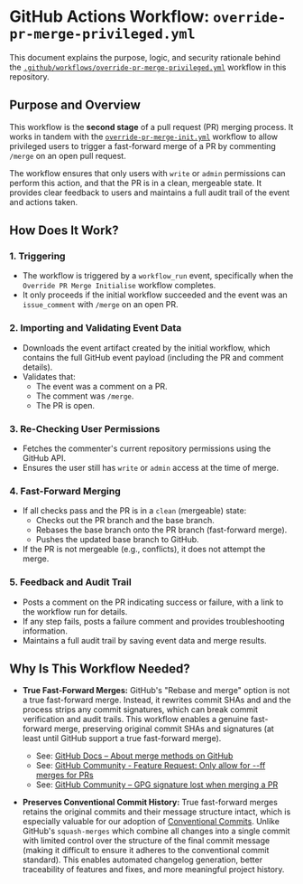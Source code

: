 # GitHub Actions Workflow: `override-pr-merge-privileged.yml`

This document explains the purpose, logic, and security rationale behind the [`.github/workflows/override-pr-merge-privileged.yml`](./override-pr-merge-privileged.yml) workflow in this repository.

## Purpose and Overview

This workflow is the **second stage** of a pull request (PR) merging process. It works in tandem with the [`override-pr-merge-init.yml`](./override-pr-merge-init.md) workflow to allow privileged users to trigger a fast-forward merge of a PR by commenting `/merge` on an open pull request.

The workflow ensures that only users with `write` or `admin` permissions can perform this action, and that the PR is in a clean, mergeable state. It provides clear feedback to users and maintains a full audit trail of the event and actions taken.

## How Does It Work?

### 1. Triggering

- The workflow is triggered by a `workflow_run` event, specifically when the `Override PR Merge Initialise` workflow completes.
- It only proceeds if the initial workflow succeeded and the event was an `issue_comment` with `/merge` on an open PR.

### 2. Importing and Validating Event Data

- Downloads the event artifact created by the initial workflow, which contains the full GitHub event payload (including the PR and comment details).
- Validates that:
  - The event was a comment on a PR.
  - The comment was `/merge`.
  - The PR is open.

### 3. Re-Checking User Permissions

- Fetches the commenter's current repository permissions using the GitHub API.
- Ensures the user still has `write` or `admin` access at the time of merge.

### 4. Fast-Forward Merging

- If all checks pass and the PR is in a `clean` (mergeable) state:
  - Checks out the PR branch and the base branch.
  - Rebases the base branch onto the PR branch (fast-forward merge).
  - Pushes the updated base branch to GitHub.
- If the PR is not mergeable (e.g., conflicts), it does not attempt the merge.

### 5. Feedback and Audit Trail

- Posts a comment on the PR indicating success or failure, with a link to the workflow run for details.
- If any step fails, posts a failure comment and provides troubleshooting information.
- Maintains a full audit trail by saving event data and merge results.

## Why Is This Workflow Needed?

- **True Fast-Forward Merges:** GitHub's "Rebase and merge" option is not a true fast-forward merge. Instead, it rewrites commit SHAs and and the process strips any commit signatures, which can break commit verification and audit trails. This workflow enables a genuine fast-forward merge, preserving original commit SHAs and signatures (at least until GitHub support a true fast-forward merge).
  - See: [GitHub Docs – About merge methods on GitHub](https://docs.github.com/en/repositories/configuring-branches-and-merges-in-your-repository/configuring-pull-request-merges/about-merge-methods-on-github#rebasing-and-merging-your-commits)
  - See: [GitHub Community - Feature Request: Only allow for --ff merges for PRs](https://github.com/orgs/community/discussions/4618)
  - See: [GitHub Community – GPG signature lost when merging a PR](https://github.com/orgs/community/discussions/10410)

- **Preserves Conventional Commit History:** True fast-forward merges retains the original commits and their message structure intact, which is especially valuable for our adoption of [Conventional Commits](https://www.conventionalcommits.org/). Unlike GitHub's `squash-merges` which combine all changes into a single commit with limited control over the structure of the final commit message (making it difficult to ensure it adheres to the conventional commit standard). This enables automated changelog generation, better traceability of features and fixes, and more meaningful project history.
